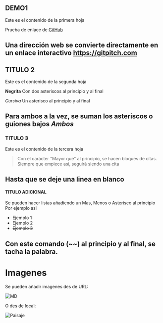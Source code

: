 ## DEMO1

Este es el contenido de la primera hoja

Prueba de enlace de [GitHub](http://github.com)

Una dirección web se convierte directamente en un enlace interactivo https://gitpitch.com
---
## TITULO 2

Este es el contenido de la segunda hoja

**Negrita** Con dos asteriscos al principio y al final

*Cursiva* Un asterisco al principio y al final

Para ambos a la vez, se suman los asteriscos o guiones bajos
***Ambos***
---
### TITULO 3

Este es el contenido de la tercera hoja
> Con el carácter "Mayor que" al principio, se hacen bloques de citas.
> Siempre que empiece asi, seguirá siendo una cita

Hasta que se deje una linea en blanco
---
#### TITULO ADICIONAL

Se pueden hacer listas añadiendo un Mas, Menos o Asterisco al principio
Por ejemplo asi
+ Ejemplo 1
+ Ejemplo 2
+ ~~Ejemplo 3~~

Con este comando (~~) al principio y al final, se tacha la palabra.
---
# Imagenes

Se pueden añadir imagenes des de URL:

![MD](https://upload.wikimedia.org/wikipedia/commons/thumb/4/48/Markdown-mark.svg/208px-Markdown-mark.svg.png)


O des de local:

![Paisaje](/home/rhernandez/Descargas/prueba.jpg)

